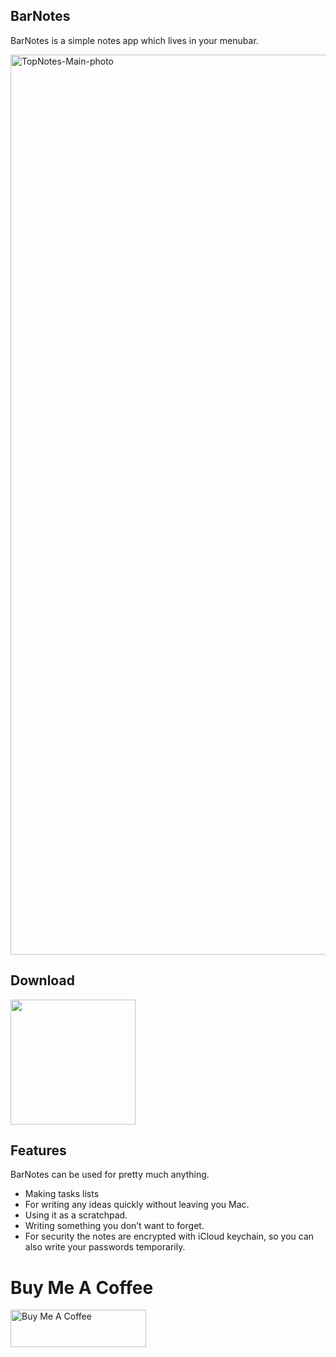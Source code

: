 ## BarNotes
BarNotes is a simple notes app which lives in your menubar.

<img width="1440" alt="TopNotes-Main-photo" src="https://github.com/user-attachments/assets/7c7ab7d5-3d28-4477-9d62-24687677ef16" />

## Download 

<a href="https://apps.apple.com/in/app/barnotes/id6744329261?mt=12" target="_self"><img width="200" src="https://www.adviksoft.com/blog/wp-content/uploads/2023/09/editor_download_mac.png" /></a>

## Features
BarNotes can be used for pretty much anything.

- Making tasks lists
- For writing any ideas quickly without leaving you Mac.
- Using it as a scratchpad.
- Writing something you don’t want to forget.
- For security the notes are encrypted with iCloud keychain, so you can also write your passwords temporarily.

# Buy Me A Coffee 
<a href="https://www.buymeacoffee.com/dextercode" target="_blank"><img src="https://cdn.buymeacoffee.com/buttons/v2/default-blue.png" alt="Buy Me A Coffee" style="height: 60px !important;width: 217px !important;" ></a>
